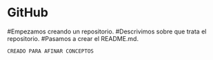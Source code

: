<h1>GitHub</h1>

#Empezamos creando un repositorio.
#Descrivimos sobre que trata el repositorio.
 #Pasamos a crear el README.md.
 

 

```CREADO PARA AFINAR CONCEPTOS```
